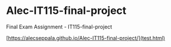 # Alec-IT115-final-project
Final Exam Assignment - IT115-final-project

[https://alecseppala.github.io/Alec-IT115-final-project/](test.html)
